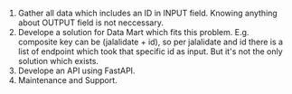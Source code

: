 1. Gather all data which includes an ID in INPUT field. Knowing anything about OUTPUT field is not neccessary.
2. Develope a solution for Data Mart which fits this problem. E.g. composite key can be (jalalidate + id), so per jalalidate and id there is a list of endpoint which took that specific id as input. But it's not the only solution which exists. 
3. Develope an API using FastAPI.
4. Maintenance and Support.
